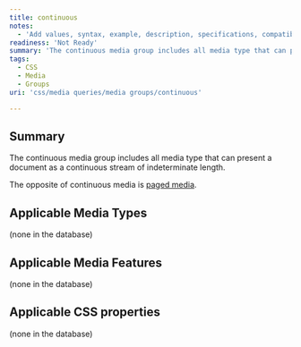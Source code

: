 ```yaml
---
title: continuous
notes:
  - 'Add values, syntax, example, description, specifications, compatibility.'
readiness: 'Not Ready'
summary: 'The continuous media group includes all media type that can present a document as a continuous stream of indeterminate length.'
tags:
  - CSS
  - Media
  - Groups
uri: 'css/media queries/media groups/continuous'

---
```

## Summary

The continuous media group includes all media type that can present a document as a continuous stream of indeterminate length.

The opposite of continuous media is [paged media](/css/media_queries/media_groups/paged).

## Applicable Media Types

(none in the database)

## Applicable Media Features

(none in the database)

## Applicable CSS properties

(none in the database)
